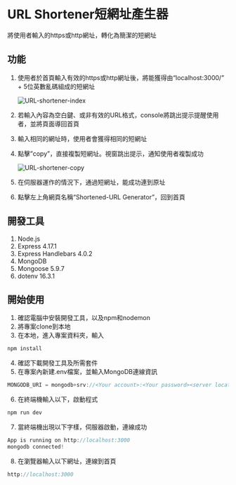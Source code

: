 # URL Shortener短網址產生器

將使用者輸入的https或http網址，轉化為簡潔的短網址

## 功能

1. 使用者於首頁輸入有效的https或http網址後，將能獲得由“localhost:3000/” + 5位英數亂碼組成的短網址
    
   ![URL-shortener-index](https://github.com/peipeix2/url_shortener/assets/61790525/c744d02f-cbff-465f-9e8d-e7d70bed44f0)
    
2. 若輸入內容為空白鍵、或非有效的URL格式，console將跳出提示提醒使用者，並將頁面導回首頁
3. 輸入相同的網址時，使用者會獲得相同的短網址
4. 點擊”copy”，直接複製短網址。視窗跳出提示，通知使用者複製成功
    
   ![URL-shortener-copy](https://github.com/peipeix2/url_shortener/assets/61790525/3134639f-becb-42fe-9eb7-e85b6f8d0796)
    
5. 在伺服器運作的情況下，通過短網址，能成功連到原址
6. 點擊左上角網頁名稱“Shortened-URL Generator”，回到首頁

## 開發工具

1. Node.js
2. Express 4.17.1
3. Express Handlebars 4.0.2
4. MongoDB
5. Mongoose 5.9.7
6. dotenv 16.3.1

## 開始使用

1. 確認電腦中安裝開發工具，以及npm和nodemon
2. 將專案clone到本地
3. 在本地，進入專案資料夾，輸入

```jsx
npm install
```

4. 確認下載開發工具及所需套件
5. 在專案內新建.env檔案，並輸入MongoDB連線資訊

```jsx
MONGODB_URI = mongodb+srv://<Your account>:<Your password><server location>/<database name>?retryWrites=true&w=majority
```

6. 在終端機輸入以下，啟動程式

```jsx
npm run dev
```

7. 當終端機出現以下字樣，伺服器啟動，連線成功

```jsx
App is running on http://localhost:3000
mongodb connected!
```

8. 在瀏覽器輸入以下網址，連線到首頁

```jsx
http://localhost:3000
```
